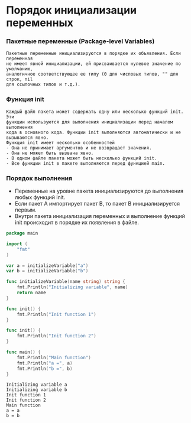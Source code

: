 # Порядок инициализации переменных

### Пакетные переменные (Package-level Variables)
    Пакетные переменные инициализируются в порядке их объявления. Если переменная 
    не имеет явной инициализации, ей присваивается нулевое значение по умолчанию,
    аналогичное соответствующее ее типу (0 для числовых типов, "" для строк, nil
    для ссылочных типов и т.д.).

### Функция init
    Каждый файл пакета может содержать одну или несколько функций init. Эти
    функции используются для выполнения инициализации перед началом выполнения
    кода в основного кода. Функции init выполняются автоматически и не 
    вызываются явно.
    Функция init имеет несколько особенностей
    - Она не принимает аргументов и не возвращает значения.
    - Она не может быть вызвана явно.
    - В одном файле пакета может быть несколько функций init.
    - Все функции init в пакете выполняются перед функцией main.

### Порядок выполнения
- Переменные на уровне пакета инициализируются до выполнения любых функций init.
- Если пакет A импортирует пакет B, то пакет B инициализируется первым.
- Внутри пакета инициализация переменных и выполнение функций init происходит в 
порядке их появления в файле.

```go
package main

import (
	"fmt"
)

var a = initializeVariable("a")
var b = initializeVariable("b")

func initializeVariable(name string) string {
	fmt.Println("Initializing variable", name)
	return name
}

func init() {
	fmt.Println("Init function 1")
}

func init() {
	fmt.Println("Init function 2")
}

func main() {
	fmt.Println("Main function")
	fmt.Println("a =", a)
	fmt.Println("b =", b)
}
```

```output
Initializing variable a
Initializing variable b
Init function 1
Init function 2
Main function
a = a
b = b
```